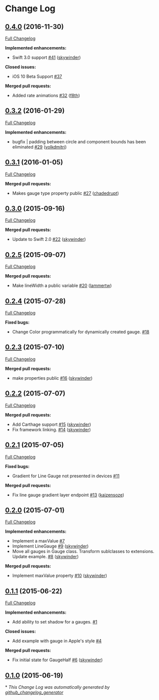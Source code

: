 # Change Log

## [0.4.0](https://github.com/skywinder/GaugeKit/tree/0.4.0) (2016-11-30)
[Full Changelog](https://github.com/skywinder/GaugeKit/compare/0.3.2...0.4.0)

**Implemented enhancements:**

- Swift 3.0 support [\#41](https://github.com/skywinder/GaugeKit/pull/41) ([skywinder](https://github.com/skywinder))

**Closed issues:**

- iOS 10 Beta Support [\#37](https://github.com/skywinder/GaugeKit/issues/37)

**Merged pull requests:**

- Added rate animations [\#32](https://github.com/skywinder/GaugeKit/pull/32) ([f8th](https://github.com/f8th))

## [0.3.2](https://github.com/skywinder/GaugeKit/tree/0.3.2) (2016-01-29)
[Full Changelog](https://github.com/skywinder/GaugeKit/compare/0.3.1...0.3.2)

**Implemented enhancements:**

- bugfix | padding between circle and component bounds has been eliminated [\#29](https://github.com/skywinder/GaugeKit/pull/29) ([volkdmitri](https://github.com/volkdmitri))

## [0.3.1](https://github.com/skywinder/GaugeKit/tree/0.3.1) (2016-01-05)
[Full Changelog](https://github.com/skywinder/GaugeKit/compare/0.3.0...0.3.1)

**Merged pull requests:**

- Makes gauge type property public [\#27](https://github.com/skywinder/GaugeKit/pull/27) ([chadedrupt](https://github.com/chadedrupt))

## [0.3.0](https://github.com/skywinder/GaugeKit/tree/0.3.0) (2015-09-16)
[Full Changelog](https://github.com/skywinder/GaugeKit/compare/0.2.5...0.3.0)

**Merged pull requests:**

- Update to Swift 2.0 [\#22](https://github.com/skywinder/GaugeKit/pull/22) ([skywinder](https://github.com/skywinder))

## [0.2.5](https://github.com/skywinder/GaugeKit/tree/0.2.5) (2015-09-07)
[Full Changelog](https://github.com/skywinder/GaugeKit/compare/0.2.4...0.2.5)

**Merged pull requests:**

- Make lineWidth a public variable [\#20](https://github.com/skywinder/GaugeKit/pull/20) ([lammertw](https://github.com/lammertw))

## [0.2.4](https://github.com/skywinder/GaugeKit/tree/0.2.4) (2015-07-28)
[Full Changelog](https://github.com/skywinder/GaugeKit/compare/0.2.3...0.2.4)

**Fixed bugs:**

- Change Color programmatically for dynamically created gauge. [\#18](https://github.com/skywinder/GaugeKit/issues/18)

## [0.2.3](https://github.com/skywinder/GaugeKit/tree/0.2.3) (2015-07-10)
[Full Changelog](https://github.com/skywinder/GaugeKit/compare/0.2.2...0.2.3)

**Merged pull requests:**

- make properties public [\#16](https://github.com/skywinder/GaugeKit/pull/16) ([skywinder](https://github.com/skywinder))

## [0.2.2](https://github.com/skywinder/GaugeKit/tree/0.2.2) (2015-07-07)
[Full Changelog](https://github.com/skywinder/GaugeKit/compare/0.2.1...0.2.2)

**Merged pull requests:**

- Add Carthage support [\#15](https://github.com/skywinder/GaugeKit/pull/15) ([skywinder](https://github.com/skywinder))
- Fix framework linking. [\#14](https://github.com/skywinder/GaugeKit/pull/14) ([skywinder](https://github.com/skywinder))

## [0.2.1](https://github.com/skywinder/GaugeKit/tree/0.2.1) (2015-07-05)
[Full Changelog](https://github.com/skywinder/GaugeKit/compare/0.2.0...0.2.1)

**Fixed bugs:**

- Gradient for Line Gauge not presented in devices [\#11](https://github.com/skywinder/GaugeKit/issues/11)

**Merged pull requests:**

- Fix line gauge gradient layer endpoint [\#13](https://github.com/skywinder/GaugeKit/pull/13) ([kaizensoze](https://github.com/kaizensoze))

## [0.2.0](https://github.com/skywinder/GaugeKit/tree/0.2.0) (2015-07-01)
[Full Changelog](https://github.com/skywinder/GaugeKit/compare/0.1.1...0.2.0)

**Implemented enhancements:**

- Implement a maxValue [\#7](https://github.com/skywinder/GaugeKit/issues/7)
- Implement LineGauge [\#9](https://github.com/skywinder/GaugeKit/pull/9) ([skywinder](https://github.com/skywinder))
- Move all gauges in Gauge class. Transform sublclasses to extensions. Update example. [\#8](https://github.com/skywinder/GaugeKit/pull/8) ([skywinder](https://github.com/skywinder))

**Merged pull requests:**

- Implement maxValue property [\#10](https://github.com/skywinder/GaugeKit/pull/10) ([skywinder](https://github.com/skywinder))

## [0.1.1](https://github.com/skywinder/GaugeKit/tree/0.1.1) (2015-06-22)
[Full Changelog](https://github.com/skywinder/GaugeKit/compare/0.1.0...0.1.1)

**Implemented enhancements:**

- Add ability to set shadow for a gauges. [\#1](https://github.com/skywinder/GaugeKit/issues/1)

**Closed issues:**

- Add example with gauge in Apple's style [\#4](https://github.com/skywinder/GaugeKit/issues/4)

**Merged pull requests:**

- Fix initial state for GaugeHalf [\#6](https://github.com/skywinder/GaugeKit/pull/6) ([skywinder](https://github.com/skywinder))

## [0.1.0](https://github.com/skywinder/GaugeKit/tree/0.1.0) (2015-06-19)


\* *This Change Log was automatically generated by [github_changelog_generator](https://github.com/skywinder/Github-Changelog-Generator)*